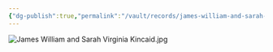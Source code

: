 ```yaml
---
{"dg-publish":true,"permalink":"/vault/records/james-william-and-sarah-virginia-kincaid/","tags":["James-William-Kincaid","Sarah-Virginia-Keenan"]}
---
```


![James William and Sarah Virginia Kincaid.jpg](/img/user/assets/James_William_and_Sarah_Virginia_Kincaid.resources/James%20William%20and%20Sarah%20Virginia%20Kincaid.jpg)
